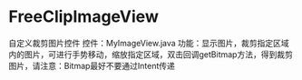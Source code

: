 # FreeClipImageView
自定义裁剪图片控件
控件：MyImageView.java
功能：显示图片，裁剪指定区域内的图片，可进行手势移动，缩放指定区域，双击回调getBitmap方法，得到裁剪图片，请注意：Bitmap最好不要通过Intent传递
